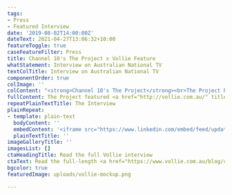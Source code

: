 ```yaml
---
tags:
- Press
- Featured Interview
date: '2019-08-02T14:00:00Z'
dateText: 2021-04-27T13:06:32+10:00
featureToggle: true
caseFeatureFilter: Press
title: Channel 10's The Project x Vollie Feature
whatStatement: Interview on Australian National TV
textColTitle: Interview on Australian National TV
componentOrder: true
colImage: ''
colContent: "<strong>Channel 10's The Project</strong><br>The Project hosts Peter Van Onselen, Lisa Wilkinson, Claire Hooper, and Barrie Cassidy as they dissect and digest the daily news, events, and hottest topics."
fullContent: The Project featured <a href="http://vollie.com.au/" title="" target="_blank">Vollie's</a> work connecting non-profits to volunteers. I was interviewed about a non-profit's experience - representing SDSN Youth.
repeatPlainTextTitle: The Interview
plainRepeat:
- template: plain-text
  bodyContent: ''
  embedContent: '<iframe src="https://www.linkedin.com/embed/feed/update/urn:li:ugcPost:6795111941196128256" height="979" width="80%" frameborder="0" allowfullscreen="" title="Embedded post"</iframe>'
  plainTextTitle: ''
imageGalleryTitle: ''
imagesList: []
ctaHeadingTitle: Read the full Vollie interview
ctaText: Read the full-length <a href="https://www.vollie.com.au/blog/chatting-with-sophia-from-sdsn-youth" title="" target="_blank">Vollie interview</a>.
bgcolor: true
featuredImage: uploads/vollie-mockup.png

---
```

